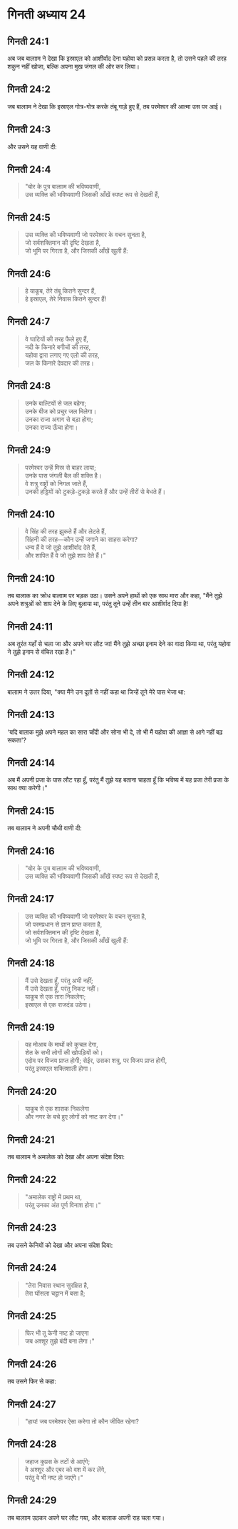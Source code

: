 # गिनती अध्याय 24

## गिनती 24:1
अब जब बालााम ने देखा कि इस्राएल को आशीर्वाद देना यहोवा को प्रसन्न करता है, तो उसने पहले की तरह शकुन नहीं खोजा, बल्कि अपना मुख जंगल की ओर कर लिया।

## गिनती 24:2
जब बालााम ने देखा कि इस्राएल गोत्र-गोत्र करके तंबू गाड़े हुए हैं, तब परमेश्वर की आत्मा उस पर आई।

## गिनती 24:3
और उसने यह वाणी दी:

## गिनती 24:4
> "बोर के पुत्र बालााम की भविष्यवाणी,  
> उस व्यक्ति की भविष्यवाणी जिसकी आँखें स्पष्ट रूप से देखती हैं,

## गिनती 24:5
> उस व्यक्ति की भविष्यवाणी जो परमेश्वर के वचन सुनता है,  
> जो सर्वशक्तिमान की दृष्टि देखता है,  
> जो भूमि पर गिरता है, और जिसकी आँखें खुली हैं:

## गिनती 24:6
> हे याकूब, तेरे तंबू कितने सुन्दर हैं,  
> हे इस्राएल, तेरे निवास कितने सुन्दर हैं!

## गिनती 24:7
> वे घाटियों की तरह फैले हुए हैं,  
> नदी के किनारे बगीचों की तरह,  
> यहोवा द्वारा लगाए गए एलो की तरह,  
> जल के किनारे देवदार की तरह।

## गिनती 24:8
> उनके बाल्टियों से जल बहेगा;  
> उनके बीज को प्रचुर जल मिलेगा।  
> उनका राजा अगाग से बड़ा होगा;  
> उनका राज्य ऊँचा होगा।

## गिनती 24:9
> परमेश्वर उन्हें मिस्र से बाहर लाया;  
> उनके पास जंगली बैल की शक्ति है।  
> वे शत्रु राष्ट्रों को निगल जाते हैं,  
> उनकी हड्डियों को टुकड़े-टुकड़े करते हैं और उन्हें तीरों से बेधते हैं।

## गिनती 24:10
> वे सिंह की तरह झुकते हैं और लेटते हैं,  
> सिंहनी की तरह—कौन उन्हें जगाने का साहस करेगा?  
> धन्य हैं वे जो तुझे आशीर्वाद देते हैं,  
> और शापित हैं वे जो तुझे शाप देते हैं।"

## गिनती 24:10
तब बालाक का क्रोध बालााम पर भड़क उठा। उसने अपने हाथों को एक साथ मारा और कहा, "मैंने तुझे अपने शत्रुओं को शाप देने के लिए बुलाया था, परंतु तूने उन्हें तीन बार आशीर्वाद दिया है!

## गिनती 24:11
अब तुरंत यहाँ से चला जा और अपने घर लौट जा! मैंने तुझे अच्छा इनाम देने का वादा किया था, परंतु यहोवा ने तुझे इनाम से वंचित रखा है।"

## गिनती 24:12
बालााम ने उत्तर दिया, "क्या मैंने उन दूतों से नहीं कहा था जिन्हें तूने मेरे पास भेजा था:

## गिनती 24:13
'यदि बालाक मुझे अपने महल का सारा चाँदी और सोना भी दे, तो भी मैं यहोवा की आज्ञा से आगे नहीं बढ़ सकता'?

## गिनती 24:14
अब मैं अपनी प्रजा के पास लौट रहा हूँ, परंतु मैं तुझे यह बताना चाहता हूँ कि भविष्य में यह प्रजा तेरी प्रजा के साथ क्या करेगी।"

## गिनती 24:15
तब बालााम ने अपनी चौथी वाणी दी:

## गिनती 24:16
> "बोर के पुत्र बालााम की भविष्यवाणी,  
> उस व्यक्ति की भविष्यवाणी जिसकी आँखें स्पष्ट रूप से देखती हैं,

## गिनती 24:17
> उस व्यक्ति की भविष्यवाणी जो परमेश्वर के वचन सुनता है,  
> जो परमप्रधान से ज्ञान प्राप्त करता है,  
> जो सर्वशक्तिमान की दृष्टि देखता है,  
> जो भूमि पर गिरता है, और जिसकी आँखें खुली हैं:

## गिनती 24:18
> मैं उसे देखता हूँ, परंतु अभी नहीं;  
> मैं उसे देखता हूँ, परंतु निकट नहीं।  
> याकूब से एक तारा निकलेगा;  
> इस्राएल से एक राजदंड उठेगा।

## गिनती 24:19
> वह मोआब के माथों को कुचल देगा,  
> शेत के सभी लोगों की खोपड़ियों को।  
> एदोम पर विजय प्राप्त होगी; सेईर, उसका शत्रु, पर विजय प्राप्त होगी,  
> परंतु इस्राएल शक्तिशाली होगा।

## गिनती 24:20
> याकूब से एक शासक निकलेगा  
> और नगर के बचे हुए लोगों को नष्ट कर देगा।"

## गिनती 24:21
तब बालााम ने अमालेक को देखा और अपना संदेश दिया:

## गिनती 24:22
> "अमालेक राष्ट्रों में प्रथम था,  
> परंतु उनका अंत पूर्ण विनाश होगा।"

## गिनती 24:23
तब उसने केनियों को देखा और अपना संदेश दिया:

## गिनती 24:24
> "तेरा निवास स्थान सुरक्षित है,  
> तेरा घोंसला चट्टान में बसा है;

## गिनती 24:25
> फिर भी तू केनी नष्ट हो जाएगा  
> जब अश्शूर तुझे बंदी बना लेगा।"

## गिनती 24:26
तब उसने फिर से कहा:

## गिनती 24:27
> "हाय! जब परमेश्वर ऐसा करेगा तो कौन जीवित रहेगा?

## गिनती 24:28
> जहाज कुप्रस के तटों से आएंगे;  
> वे अश्शूर और एबर को वश में कर लेंगे,  
> परंतु वे भी नष्ट हो जाएंगे।"

## गिनती 24:29
तब बालााम उठकर अपने घर लौट गया, और बालाक अपनी राह चला गया।

